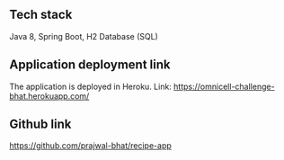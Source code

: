 ## Tech stack
Java 8, Spring Boot, H2 Database (SQL)

## Application deployment link
The application is deployed in Heroku.
Link: https://omnicell-challenge-bhat.herokuapp.com/

## Github link 
https://github.com/prajwal-bhat/recipe-app